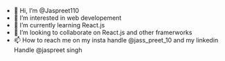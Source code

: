 - 👋 Hi, I’m @Jaspreet110
- 👀 I’m interested in web developement
- 🌱 I’m currently learning React.js
- 💞️ I’m looking to collaborate on React.js and other framerworks
- 📫 How to reach me on my insta handle @jass_preet_10 and my linkedin Handle @jaspreet singh

<!---
Jaspreet110/Jaspreet110 is a ✨ special ✨ repository because its `README.md` (this file) appears on your GitHub profile.
You can click the Preview link to take a look at your changes.
--->

